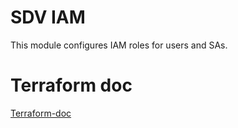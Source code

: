 # SDV IAM

This module configures IAM roles for users and SAs.

# Terraform doc

[Terraform-doc](terraform-doc.md)

